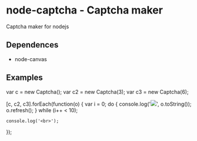 # node-captcha - Captcha maker

  Captcha maker for nodejs

## Dependences

  - node-canvas

## Examples

  var c = new Captcha();
  var c2 = new Captcha(3);
  var c3 = new Captcha(6);

  [c, c2, c3].forEach(function(o) {
    var i = 0;
    do {
      console.log('<img src="', o.toDataURL(), '">', o.toString());
      o.refresh();
    } while (i++ < 10);

    console.log('<br>');
  });

